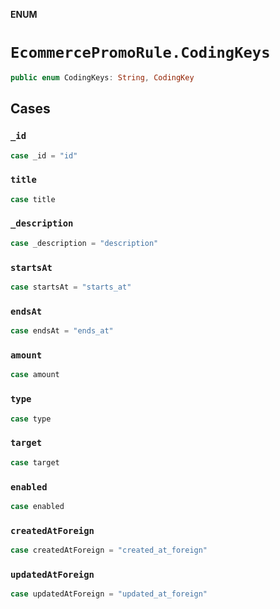 **ENUM**

# `EcommercePromoRule.CodingKeys`

```swift
public enum CodingKeys: String, CodingKey
```

## Cases
### `_id`

```swift
case _id = "id"
```

### `title`

```swift
case title
```

### `_description`

```swift
case _description = "description"
```

### `startsAt`

```swift
case startsAt = "starts_at"
```

### `endsAt`

```swift
case endsAt = "ends_at"
```

### `amount`

```swift
case amount
```

### `type`

```swift
case type
```

### `target`

```swift
case target
```

### `enabled`

```swift
case enabled
```

### `createdAtForeign`

```swift
case createdAtForeign = "created_at_foreign"
```

### `updatedAtForeign`

```swift
case updatedAtForeign = "updated_at_foreign"
```
